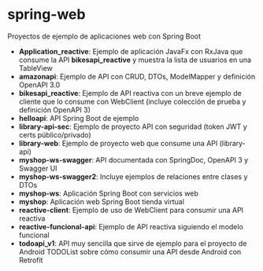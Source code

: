 # spring-web
Proyectos de ejemplo de aplicaciones web con Spring Boot

 - **Application_reactive**: Ejemplo de aplicación JavaFx con RxJava que consume la API **bikesapi_reactive** y muestra la lista de usuarios en una TableView
 - **amazonapi**: Ejemplo de API con CRUD, DTOs, ModelMapper y definición OpenAPI 3.0
 - **bikesapi_reactive**: Ejemplo de API reactiva con un breve ejemplo de cliente que lo consume con WebClient (incluye colección de prueba y definición OpenAPI 3)
 - **helloapi**: API Spring Boot de ejemplo
 - **library-api-sec**: Ejemplo de proyecto API con seguridad (token JWT y certs público/privado)
 - **library-web**: Ejemplo de proyecto web que consume una API (library-api)
 - **myshop-ws-swagger**: API documentada con SpringDoc, OpenAPI 3 y Swagger UI
 - **myshop-ws-swagger2**: Incluye ejemplos de relaciones entre clases y DTOs
 - **myshop-ws**: Aplicación Spring Boot con servicios web
 - **myshop**: Aplicación web Spring Boot tienda virtual
 - **reactive-client**: Ejemplo de uso de WebClient para consumir una API reactiva
 - **reactive-funcional-api**: Ejemplo de API reactiva siguiendo el modelo funcional
 - **todoapi_v1**: API muy sencilla que sirve de ejemplo para el proyecto de Android TODOList sobre cómo consumir una API desde Android con Retrofit

